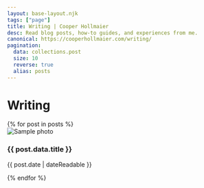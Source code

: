 ```yaml
---
layout: base-layout.njk
tags: ["page"]
title: Writing | Cooper Hollmaier
desc: Read blog posts, how-to guides, and experiences from me.
canonical: https://cooperhollmaier.com/writing/
pagination:
  data: collections.post
  size: 10
  reverse: true
  alias: posts
---
```


# Writing

<section class="cards">
{% for post in posts %}

<article class="card">
    <img src="https://via.placeholder.com/250x180" alt="Sample photo">
    <div class="text">
      <h3>{{ post.data.title }}</h3>
      <time datetime="{{ post.date | dateIso }}">{{ post.date | dateReadable }}</time>
    </div>
  </article>
  
{% endfor %}
</section>
